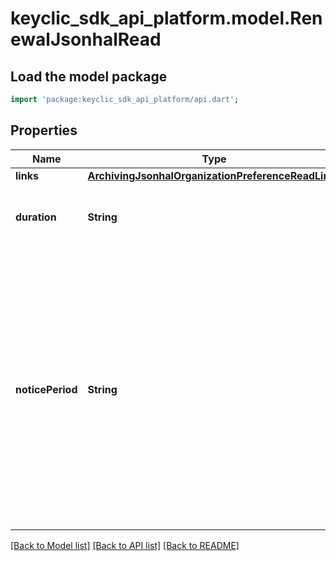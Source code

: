# keyclic_sdk_api_platform.model.RenewalJsonhalRead

## Load the model package
```dart
import 'package:keyclic_sdk_api_platform/api.dart';
```

## Properties
Name | Type | Description | Notes
------------ | ------------- | ------------- | -------------
**links** | [**ArchivingJsonhalOrganizationPreferenceReadLinks**](ArchivingJsonhalOrganizationPreferenceReadLinks.md) |  | [optional] 
**duration** | **String** | Duration of the renewal in ISO 8601 duration format. | [optional] 
**noticePeriod** | **String** | Notice period in ISO 8601 duration format. The \"notice period\" refers to the specific length of time that one party is required to give prior notice to the other party before terminating or renewing the contract. | [optional] 

[[Back to Model list]](../README.md#documentation-for-models) [[Back to API list]](../README.md#documentation-for-api-endpoints) [[Back to README]](../README.md)


